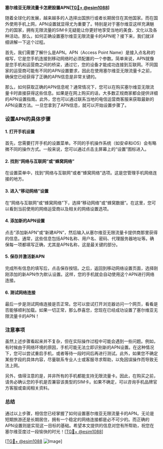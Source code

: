 **塞尔维亚无限流量卡怎麽設置APN[[TG💪+ @esim1088](https://t.me/s/esim1088)]**

随着全球化的发展，越来越多的人选择出国旅行或者长期居住在其他国家。而在国外使用手机上网，APN设置就显得尤为重要了。特别是对于塞尔维亚这样充满魅力的国家，拥有无限流量的SIM卡无疑能让你更好地享受当地的美食、文化以及各种活动。那么，如何正确设置塞尔维亚无限流量卡的APN呢？接下来，我们就详细讲解一下这个过程。

首先，我们需要了解什么是APN。APN（Access Point Name）是接入点名称的缩写，它是您手机连接到移动网络时必须配置的一个参数。简单来说，APN就像是您手机和运营商之间的桥梁，通过它，您的设备才能成功连接到互联网。不同国家的运营商可能有不同的APN设置要求，因此在使用塞尔维亚无限流量卡之前，确保您已经获得了正确的APN信息是非常关键的。

那么，如何获取正确的APN信息呢？通常情况下，您可以在购买塞尔维亚无限流量卡时直接获得这些信息。如果是在网上购买的话，大多数正规商家都会提供详细的APN设置指南。此外，您也可以通过联系当地的电信运营商客服来获取最新的APN设置方法。一旦您拿到了APN信息，就可以开始设置步骤了。

### 设置APN的具体步骤

#### 1. 打开手机设置
首先，您需要打开手机的设置菜单。不同的手机操作系统（如安卓和iOS）会有略微不同的操作方式。一般来说，您可以通过点击主屏幕上的“设置”图标进入。

#### 2. 找到“网络与互联网”或“蜂窝网络”
在设置菜单中，找到“网络与互联网”或者“蜂窝网络”选项。这是您管理手机网络连接的地方。

#### 3. 进入“移动网络”设置
在“网络与互联网”或“蜂窝网络”下，选择“移动网络”或“蜂窝数据”。在这里，您可以看到当前使用的网络运营商以及相关的网络设置选项。

#### 4. 添加新的APN设置
点击“添加新APN”或“新建APN”，然后输入从塞尔维亚无限流量卡提供商那里获得的信息。通常，这些信息包括APN名称、用户名、密码、代理服务器地址等。确保每一项都填写正确，尤其是APN名称，这是最关键的部分。

#### 5. 保存并激活新APN
完成所有信息的填写后，点击保存按钮。之后，返回到移动网络设置页面，选择刚刚添加的新APN作为默认设置。这样，您的手机就会自动使用这个APN进行网络连接。

#### 6. 测试网络连接
最后一步是测试网络连接是否正常。您可以尝试打开浏览器访问一个网页，看看是否能够顺利加载。如果一切正常，那么恭喜您，您现在已经成功设置了塞尔维亚无限流量卡的APN！

### 注意事项

虽然上述步骤看起来并不复杂，但在实际操作过程中可能会遇到一些问题。例如，有时候由于网络环境的原因，手机可能无法立即识别新的APN设置。在这种情况下，您可以尝试重启手机，或者等待一段时间后再进行测试。此外，如果您不确定某些字段的具体内容，尽量联系专业人士或客服寻求帮助，以免因误操作而导致无法上网。

另外，值得注意的是，并非所有的手机都能支持无限流量卡。因此，在购买之前，请务必确认您的手机是否兼容该类型的SIM卡。如果不确定，可以咨询手机品牌官方客服或查阅相关资料。

### 总结

通过以上步骤，相信您已经掌握了如何设置塞尔维亚无限流量卡的APN。无论是短期旅游还是长期居住，拥有一个稳定的网络连接都是必不可少的。而正确的APN设置则是实现这一目标的基础。希望本文提供的信息对您有所帮助，祝您在塞尔维亚度过一段愉快的时光！[[TG💪+ @esim1088](https://t.me/s/esim1088)]

[[TG💪+ @esim1088](https://t.me/s/esim1088) ![Image](https://i.postimg.cc/4NQfJmqS/Snipaste-2025-05-13-00-14-12.png)]